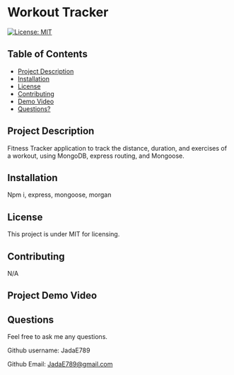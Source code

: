 # Workout Tracker

  [![License: MIT](https://img.shields.io/badge/License-MIT-yellow.svg)](https://opensource.org/licenses/MIT)

  ## Table of Contents

  * [Project Description](#project-description)
  * [Installation](#installation)
  * [License](#license)
  * [Contributing](#contributing)
  * [Demo Video](#Project-Demo-Video)
  * [Questions?](#questions)
  
  ## Project Description
  
  Fitness Tracker application to track the distance, duration, and exercises of a workout, using MongoDB, express routing, and Mongoose.
  
  ## Installation
  
  Npm i, express, mongoose, morgan
  
  ## License
  
  This project is under MIT for licensing.
  
  ## Contributing
  
  N/A
  
  ## Project Demo Video
  
  
  
  ## Questions
  
  Feel free to ask me any questions.
  
  Github username: JadaE789
  
  Github Email: <JadaE789@gmail.com>
 